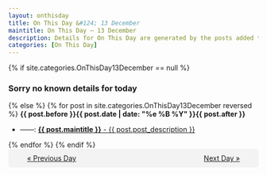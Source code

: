 ```yaml
---
layout: onthisday
title: On This Day &#124; 13 December
maintitle: On This Day — 13 December
description: Details for On This Day are generated by the posts added to the website so the content is subject to changes/updates over time.
categories: [On This Day]
---
```


{% if site.categories.OnThisDay13December == null %}
<h3>Sorry no known details for today</h3>
{% else %}
{% for post in site.categories.OnThisDay13December reversed %}
<strong>{{ post.before }}{{ post.date | date: "%e %B %Y" }}{{ post.after }}</strong>
<ul>
<li> ——: <a class="{{ post.class }}" href="{{ post.url }}"><strong>{{ post.maintitle }}</strong> - {{ post.post_description }}</a></li>
</ul>
{% endfor %}
{% endif %}
<br />
<div style="background-color: #f3f3f3; padding: 10px; border-radius: 5px; text-align: center; display: flex; justify-content: space-evenly;">
<a href="/onthisday/12/12-12">« Previous Day</a>
<span style="visibility:hidden;">[ Visit Leap Year February 29 ]</span>
<a href="/onthisday/12/12-14">Next Day »</a>
</div>
